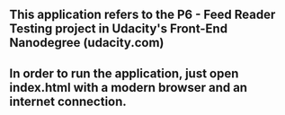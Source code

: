 ## This application refers to the P6 - Feed Reader Testing project in Udacity's Front-End Nanodegree (udacity.com)

## In order to run the application, just open index.html with a modern browser and an internet connection.

